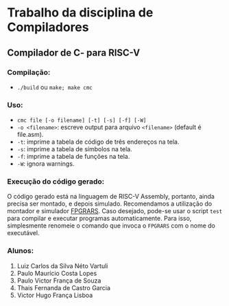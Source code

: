 # Trabalho da disciplina de Compiladores
## Compilador de C- para RISC-V

### Compilação:
- `./build` ou `make; make cmc`

### Uso:
- `cmc file [-o filename] [-t] [-s] [-f] [-W]`
- `-o <filename>`:	escreve output para arquivo `<filename>` (default é file.asm).
- `-t`:							imprime a tabela de código de três endereços na tela.
- `-s`:							imprime a tabela de símbolos na tela.
- `-f`:							imprime a tabela de funções na tela.
- `-W`:							ignora warnings.

### Execução do código gerado:
O código gerado está na linguagem de RISC-V Assembly, portanto, ainda precisa ser montado, e depois simulado.
Recomendamos a utilização do montador e simulador [FPGRARS](https://github.com/LeoRiether/FPGRARS).
Caso desejado, pode-se usar o script `test` para compilar e executar programas automaticamente. Para isso, simplesmente renomeie o comando que invoca o `FPGRARS` com o nome do executável.

### Alunos:

1. Luiz Carlos da Silva Néto Vartuli
2. Paulo Maurício Costa Lopes
3. Paulo Victor França de Souza
4. Thais Fernanda de Castro Garcia
5. Victor Hugo França Lisboa
